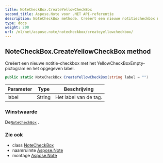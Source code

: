```yaml
---
title: NoteCheckBox.CreateYellowCheckBox
second_title: Aspose.Note voor .NET API-referentie
description: NoteCheckBox methode. Creëert een nieuwe notitiecheckbox met het YellowCheckBoxEmptypictogram en het opgegeven label.
type: docs
weight: 200
url: /nl/net/aspose.note/notecheckbox/createyellowcheckbox/
---
```

## NoteCheckBox.CreateYellowCheckBox method

Creëert een nieuwe notitie-checkbox met het YellowCheckBoxEmpty-pictogram en het opgegeven label.

```csharp
public static NoteCheckBox CreateYellowCheckBox(string label = "")
```

| Parameter | Type | Beschrijving |
| --- | --- | --- |
| label | String | Het label van de tag. |

### Winstwaarde

De[`NoteCheckBox`](../) .

### Zie ook

* class [NoteCheckBox](../)
* naamruimte [Aspose.Note](../../notecheckbox/)
* montage [Aspose.Note](../../../)


